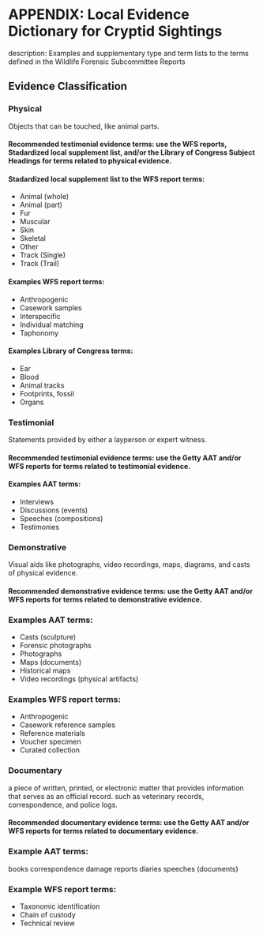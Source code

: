 # APPENDIX: Local Evidence Dictionary for Cryptid Sightings
description: Examples and supplementary type and term lists to the terms defined in the Wildlife Forensic Subcommittee Reports


## Evidence Classification
###	Physical
Objects that can be touched, like animal parts.

#### Recommended testimonial evidence terms: use the WFS reports, Stadardized local supplement list, and/or the Library of Congress Subject Headings for terms related to physical evidence.

#### Stadardized local supplement list to the WFS report terms: 
* Animal (whole)
* Animal (part)
* Fur
* Muscular
* Skin
* Skeletal
* Other
* Track (Single)
* Track (Trail)

#### Examples WFS report terms:
* Anthropogenic
* Casework samples
* Interspecific	
* Individual matching
* Taphonomy

#### Examples Library of Congress terms:
* Ear
* Blood
* Animal tracks
* Footprints, fossil
* Organs

###	Testimonial
Statements provided by either a layperson or expert witness.

#### Recommended testimonial evidence terms: use the Getty AAT and/or WFS reports for terms related to testimonial evidence.

#### Examples AAT terms:
* Interviews
* Discussions (events)
* Speeches (compositions)
* Testimonies

###	Demonstrative
Visual aids like photographs, video recordings, maps, diagrams, and casts of physical evidence.

#### Recommended demonstrative evidence terms: use the Getty AAT and/or WFS reports for terms related to demonstrative evidence.

### Examples AAT terms:
* Casts (sculpture)
* Forensic photographs
* Photographs
* Maps (documents)
* Historical maps
* Video recordings (physical artifacts)

### Examples WFS report terms:
* Anthropogenic
* Casework reference samples
* Reference materials
* Voucher specimen
* Curated collection


###	Documentary
a piece of written, printed, or electronic matter that provides information that serves as an official record. such as veterinary records, correspondence, and police logs.
#### Recommended documentary evidence terms: use the Getty AAT and/or WFS reports for terms related to documentary evidence. 

### Example AAT terms: 
books
correspondence
damage reports
diaries
speeches (documents)

### Example WFS report terms:
* Taxonomic identification
* Chain of custody
* Technical review

